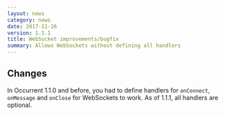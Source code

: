 ```yaml
---
layout: news
category: news
date: 2017-11-26
version: 1.1.1
title: WebSocket improvements/bugfix
summary: Allows WebSockets without defining all handlers
---
```


## Changes
In Occurrent 1.1.0 and before, you had to define handlers for `onConnect`, `onMessage` and `onClose` for WebSockets to work.
As of 1.1.1, all handlers are optional.
